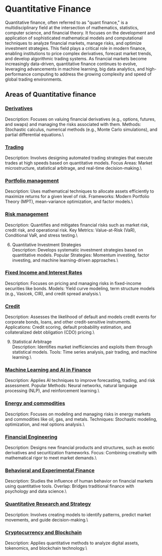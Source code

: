 # Quantitative Finance

Quantitative finance, often referred to as "quant finance," is a multidisciplinary field at the intersection of mathematics, statistics, computer science, and financial theory. It focuses on the development and application of sophisticated mathematical models and computational techniques to analyze financial markets, manage risks, and optimize investment strategies. This field plays a critical role in modern finance, enabling institutions to price complex derivatives, forecast market trends, and develop algorithmic trading systems. As financial markets become increasingly data-driven, quantitative finance continues to evolve, leveraging advancements in machine learning, big data analytics, and high-performance computing to address the growing complexity and speed of global trading environments.

## Areas of Quantitative finance

### [Derivatives]()
Description: Focuses on valuing financial derivatives (e.g., options, futures, and swaps) and managing the risks associated with them.
Methods: Stochastic calculus, numerical methods (e.g., Monte Carlo simulations), and partial differential equations.\

### [Trading]()
Description: Involves designing automated trading strategies that execute trades at high speeds based on quantitative models.
Focus Areas: Market microstructure, statistical arbitrage, and real-time decision-making.\

### [Portfolio management]()
Description: Uses mathematical techniques to allocate assets efficiently to maximize returns for a given level of risk.
Frameworks: Modern Portfolio Theory (MPT), mean-variance optimization, and factor models.\

### [Risk management]()
Description: Quantifies and mitigates financial risks such as market risk, credit risk, and operational risk.
Key Metrics: Value-at-Risk (VaR), Conditional VaR, and stress testing.\

6. Quantitative Investment Strategies\
Description: Develops systematic investment strategies based on quantitative models.
Popular Strategies: Momentum investing, factor investing, and machine learning-driven approaches.\

### [Fixed Income and Interest Rates]()
Description: Focuses on pricing and managing risks in fixed-income securities like bonds.
Models: Yield curve modeling, term structure models (e.g., Vasicek, CIR), and credit spread analysis.\

### [Credit]()
Description: Assesses the likelihood of default and models credit events for corporate bonds, loans, and other credit-sensitive instruments.
Applications: Credit scoring, default probability estimation, and collateralized debt obligation (CDO) pricing.\

9. Statistical Arbitrage\
Description: Identifies market inefficiencies and exploits them through statistical models.
Tools: Time series analysis, pair trading, and machine learning.\

### [Machine Learning and AI in Finance]()
Description: Applies AI techniques to improve forecasting, trading, and risk assessment.
Popular Methods: Neural networks, natural language processing (NLP), and reinforcement learning.\

### [Energy and commodities]()
Description: Focuses on modeling and managing risks in energy markets and commodities like oil, gas, and metals.
Techniques: Stochastic modeling, optimization, and real options analysis.\

### [Financial Engineering]()
Description: Designs new financial products and structures, such as exotic derivatives and securitization frameworks.
Focus: Combining creativity with mathematical rigor to meet market demands.\

### [Behavioral and Experimental Finance]()
Description: Studies the influence of human behavior on financial markets using quantitative tools.
Overlap: Bridges traditional finance with psychology and data science.\

### [Quantitative Research and Strategy]()
Description: Involves creating models to identify patterns, predict market movements, and guide decision-making.\

### [Cryptocurrency and Blockchain]()
Description: Applies quantitative methods to analyze digital assets, tokenomics, and blockchain technology.\
